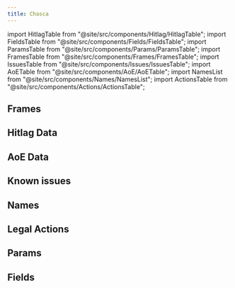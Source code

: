 ```yaml
---
title: Chasca
---
```


import HitlagTable from "@site/src/components/Hitlag/HitlagTable"; import FieldsTable from "@site/src/components/Fields/FieldsTable"; import ParamsTable from "@site/src/components/Params/ParamsTable"; import FramesTable from "@site/src/components/Frames/FramesTable"; import IssuesTable from "@site/src/components/Issues/IssuesTable"; import AoETable from "@site/src/components/AoE/AoETable"; import NamesList from "@site/src/components/Names/NamesList"; import ActionsTable from "@site/src/components/Actions/ActionsTable";

## Frames

<FramesTable item_key="chasca" />

## Hitlag Data

<HitlagTable item_key="chasca" />

## AoE Data

<AoETable item_key="chasca" />

## Known issues

<IssuesTable item_key="chasca" />

## Names

<NamesList item_key="chasca" />

## Legal Actions

<ActionsTable item_key="chasca" />

## Params

<ParamsTable item_key="chasca" />

## Fields

<FieldsTable item_key="chasca" />
